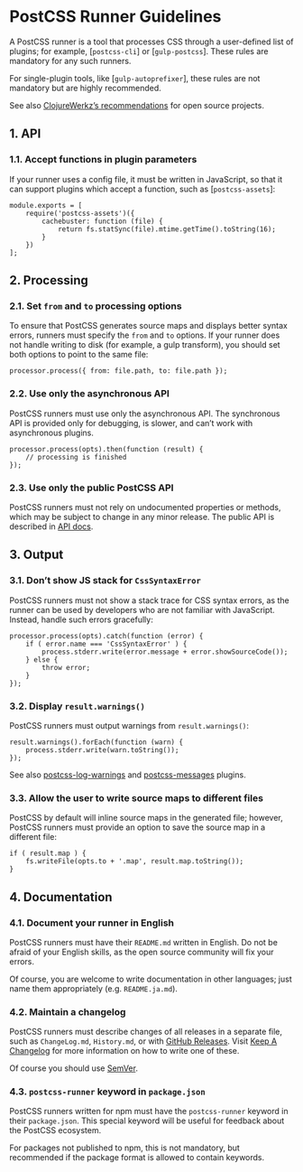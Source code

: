 <h1 id="postcss-runner-guidelines">PostCSS Runner Guidelines</h1>

<p>A PostCSS runner is a tool that processes CSS through a user-defined list
of plugins; for example, [<code>postcss-cli</code>] or [<code>gulp‑postcss</code>].
These rules are mandatory for any such runners.</p>

<p>For single-plugin tools, like [<code>gulp-autoprefixer</code>],
these rules are not mandatory but are highly recommended.</p>

<p>See also <a href="http://blog.clojurewerkz.org/blog/2013/04/20/how-to-make-your-open-source-project-really-awesome/">ClojureWerkz’s recommendations</a> for open source projects.</p>

<h2 id="1.-api">1. API</h2>

<h3 id="1.1.-accept-functions-in-plugin-parameters">1.1. Accept functions in plugin parameters</h3>

<p>If your runner uses a config file, it must be written in JavaScript, so that
it can support plugins which accept a function, such as [<code>postcss-assets</code>]:</p>

<pre><code class="js">module.exports = [
    require('postcss-assets')({
        cachebuster: function (file) {
            return fs.statSync(file).mtime.getTime().toString(16);
        }
    })
];
</code></pre>

<h2 id="2.-processing">2. Processing</h2>

<h3 id="2.1.-set-%60from%60-and-%60to%60-processing-options">2.1. Set <code>from</code> and <code>to</code> processing options</h3>

<p>To ensure that PostCSS generates source maps and displays better syntax errors,
runners must specify the <code>from</code> and <code>to</code> options. If your runner does not handle
writing to disk (for example, a gulp transform), you should set both options
to point to the same file:</p>

<pre><code class="js">processor.process({ from: file.path, to: file.path });
</code></pre>

<h3 id="2.2.-use-only-the-asynchronous-api">2.2. Use only the asynchronous API</h3>

<p>PostCSS runners must use only the asynchronous API.
The synchronous API is provided only for debugging, is slower,
and can’t work with asynchronous plugins.</p>

<pre><code class="js">processor.process(opts).then(function (result) {
    // processing is finished
});
</code></pre>

<h3 id="2.3.-use-only-the-public-postcss-api">2.3. Use only the public PostCSS API</h3>

<p>PostCSS runners must not rely on undocumented properties or methods,
which may be subject to change in any minor release. The public API
is described in <a href="http://api.postcss.org/">API docs</a>.</p>

<h2 id="3.-output">3. Output</h2>

<h3 id="3.1.-don%E2%80%99t-show-js-stack-for-%60csssyntaxerror%60">3.1. Don’t show JS stack for <code>CssSyntaxError</code></h3>

<p>PostCSS runners must not show a stack trace for CSS syntax errors,
as the runner can be used by developers who are not familiar with JavaScript.
Instead, handle such errors gracefully:</p>

<pre><code class="js">processor.process(opts).catch(function (error) {
    if ( error.name === 'CssSyntaxError' ) {
        process.stderr.write(error.message + error.showSourceCode());
    } else {
        throw error;
    }
});
</code></pre>

<h3 id="3.2.-display-%60result.warnings%60">3.2. Display <code>result.warnings()</code></h3>

<p>PostCSS runners must output warnings from <code>result.warnings()</code>:</p>

<pre><code class="js">result.warnings().forEach(function (warn) {
    process.stderr.write(warn.toString());
});
</code></pre>

<p>See also <a href="https://github.com/davidtheclark/postcss-log-warnings">postcss-log-warnings</a> and <a href="https://github.com/postcss/postcss-messages">postcss-messages</a> plugins.</p>

<h3 id="3.3.-allow-the-user-to-write-source-maps-to-different-files">3.3. Allow the user to write source maps to different files</h3>

<p>PostCSS by default will inline source maps in the generated file; however,
PostCSS runners must provide an option to save the source map in a different
file:</p>

<pre><code class="js">if ( result.map ) {
    fs.writeFile(opts.to + '.map', result.map.toString());
}
</code></pre>

<h2 id="4.-documentation">4. Documentation</h2>

<h3 id="4.1.-document-your-runner-in-english">4.1. Document your runner in English</h3>

<p>PostCSS runners must have their <code>README.md</code> written in English. Do not be afraid
of your English skills, as the open source community will fix your errors.</p>

<p>Of course, you are welcome to write documentation in other languages;
just name them appropriately (e.g. <code>README.ja.md</code>).</p>

<h3 id="4.2.-maintain-a-changelog">4.2. Maintain a changelog</h3>

<p>PostCSS runners must describe changes of all releases in a separate file,
such as <code>ChangeLog.md</code>, <code>History.md</code>, or with <a href="https://help.github.com/articles/creating-releases/">GitHub Releases</a>.
Visit <a href="http://keepachangelog.com/">Keep A Changelog</a> for more information on how to write one of these.</p>

<p>Of course you should use <a href="http://semver.org/">SemVer</a>.</p>

<h3 id="4.3.-%60postcss-runner%60-keyword-in-%60package.json%60">4.3. <code>postcss-runner</code> keyword in <code>package.json</code></h3>

<p>PostCSS runners written for npm must have the <code>postcss-runner</code> keyword
in their <code>package.json</code>. This special keyword will be useful for feedback about
the PostCSS ecosystem.</p>

<p>For packages not published to npm, this is not mandatory, but recommended
if the package format is allowed to contain keywords.</p>
